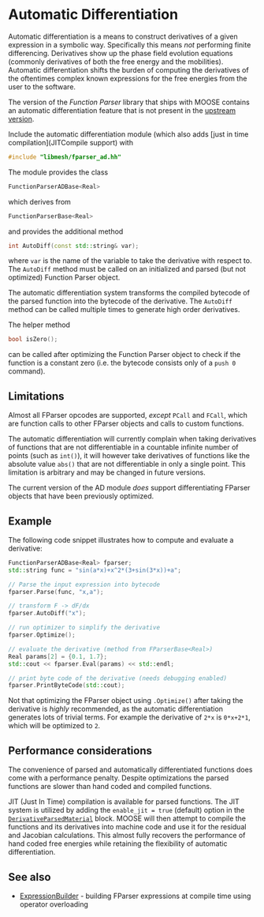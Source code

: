 # Automatic Differentiation

Automatic differentiation is a means to construct derivatives of a given expression in a symbolic
way. Specifically this means _not_ performing finite differencing.  Derivatives show up the phase
field evolution equations (commonly derivatives of both the free energy and the
mobilities). Automatic differentiation shifts the burden of computing the derivatives of the
oftentimes complex known expressions for the free energies from the user to the software.

The version of the _Function Parser_ library that ships with MOOSE contains an automatic
differentiation feature that is not present in the
[upstream version](http://warp.povusers.org/FunctionParser/).

Include the automatic differentiation module (which also adds
[just in time compilation](JITCompile support) with

```cpp
#include "libmesh/fparser_ad.hh"
```

The module provides the class

```cpp
FunctionParserADBase<Real>
```

which derives from

```cpp
FunctionParserBase<Real>
```

and provides the additional method

```cpp
int AutoDiff(const std::string& var);
```

where `var` is the name of the variable to take the derivative with respect to. The `AutoDiff` method
must be called on an initialized and parsed (but not optimized) Function Parser object.

The automatic differentiation system transforms the compiled bytecode of the parsed function into the
bytecode of the derivative. The `AutoDiff` method can be called multiple times to generate high order
derivatives.

The helper method

```cpp
bool isZero();
```

can be called after optimizing the Function Parser object to check if the function is a constant zero
(i.e. the bytecode consists only of a `push 0` command).


## Limitations

Almost all FParser opcodes are supported, _except_ `PCall` and `FCall`, which are function calls to
other FParser objects and calls to custom functions.

The automatic differentiation will currently complain when taking derivatives of functions that are
not differentiable in a countable infinite number of points (such as `int()`), it will however take
derivatives of functions like the absolute value `abs()` that are not differentiable in only a single
point. This limitation is arbitrary and may be changed in future versions.

The current version of the AD module *does* support differentiating FParser objects that have been
previously optimized.

## Example

The following code snippet illustrates how to compute and evaluate a derivative:

```cpp
FunctionParserADBase<Real> fparser;
std::string func = "sin(a*x)+x^2*(3+sin(3*x))+a";

// Parse the input expression into bytecode
fparser.Parse(func, "x,a");

// transform F -> dF/dx
fparser.AutoDiff("x");

// run optimizer to simplify the derivative
fparser.Optimize();

// evaluate the derivative (method from FParserBase<Real>)
Real params[2] = {0.1, 1.7};
std::cout << fparser.Eval(params) << std::endl;

// print byte code of the derivative (needs debugging enabled)
fparser.PrintByteCode(std::cout);
```

Not that optimizing the FParser object using `.Optimize()` after taking the derivative is *highly*
recommended, as the automatic differentiation generates lots of trivial terms. For example the
derivative of `2*x` is `0*x+2*1`, which will be optimized to `2`.

## Performance considerations

The convenience of parsed and automatically differentiated functions does come with a performance
penalty. Despite optimizations the parsed functions are slower than hand coded and compiled
functions.

JIT (Just In Time) compilation is available for parsed functions. The JIT system is utilized by
adding the `enable_jit = true` (default) option in the
[`DerivativeParsedMaterial`](framework:/DerivativeParsedMaterial.md) block. MOOSE will then attempt to compile
the functions and its derivatives into machine code and use it for the residual and Jacobian
calculations. This almost fully recovers the performance of hand coded free energies while retaining
the flexibility of automatic differentiation.

## See also

- [ExpressionBuilder](FunctionMaterials/ExpressionBuilder.md) - building FParser expressions at compile time using operator overloading

